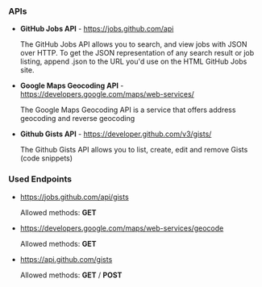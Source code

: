 

### APIs

* **GitHub Jobs API** - https://jobs.github.com/api

    The GitHub Jobs API allows you to search, and view jobs with JSON
    over HTTP.
    To get the JSON representation of any search result or job listing,
     append .json to the URL you'd use on the HTML GitHub Jobs site.

* **Google Maps Geocoding API** - https://developers.google.com/maps/web-services/

    The Google Maps Geocoding API is a service that offers address geocoding and reverse geocoding

* **Github Gists API** - https://developer.github.com/v3/gists/

    The Github Gists API allows you to list, create, edit and remove Gists (code snippets)


### Used Endpoints

* https://jobs.github.com/api/gists

    Allowed methods: **GET**
* https://developers.google.com/maps/web-services/geocode

    Allowed methods: **GET**
* https://api.github.com/gists

    Allowed methods: **GET** / **POST**

